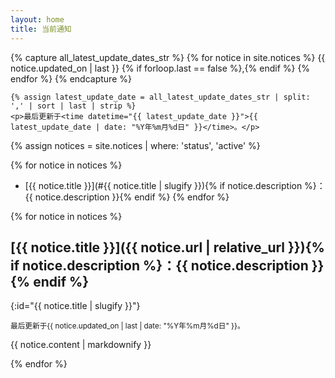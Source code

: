 ```yaml
---
layout: home
title: 当前通知
---
```


<aside class='remark'>
    {% capture all_latest_update_dates_str %}
    {% for notice in site.notices %}
        {{ notice.updated_on | last }}
        {% if forloop.last == false %},{% endif %}
    {% endfor %}
    {% endcapture %}

    {% assign latest_update_date = all_latest_update_dates_str | split: ',' | sort | last | strip %}
    <p>最后更新于<time datetime="{{ latest_update_date }}">{{ latest_update_date | date: "%Y年%m月%d日" }}</time>。</p>
</aside>

{% assign notices = site.notices | where: 'status', 'active' %}

<!-- Table of Content -->

{% for notice in notices %}
- [{{ notice.title }}](#{{ notice.title | slugify }}){% if notice.description %}：{{ notice.description }}{% endif %}
{% endfor %}

<!-- Main Content -->

{% for notice in notices %}

## [{{ notice.title }}]({{ notice.url | relative_url }}){% if notice.description %}：{{ notice.description }}{% endif %}
{:id="{{ notice.title | slugify }}"}

<p>
    <small>最后更新于<time datetime="{{ notice.updated_on | last }}">{{ notice.updated_on | last | date: "%Y年%m月%d日" }}</time>。</small>
</p>

{{ notice.content | markdownify }}

{% endfor %}

